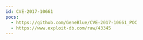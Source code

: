 ```yaml
---
id: CVE-2017-10661
pocs:
  - https://github.com/GeneBlue/CVE-2017-10661_POC
  - https://www.exploit-db.com/raw/43345
---
```

